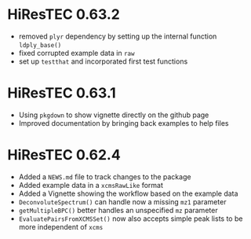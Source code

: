 # HiResTEC 0.63.2

* removed `plyr` dependency by setting up the internal function `ldply_base()`
* fixed corrupted example data in `raw`
* set up `testthat` and incorporated first test functions

# HiResTEC 0.63.1

* Using `pkgdown` to show vignette directly on the github page
* Improved documentation by bringing back examples to help files

# HiResTEC 0.62.4

* Added a `NEWS.md` file to track changes to the package
* Added example data in a `xcmsRawLike` format
* Added a Vignette showing the workflow based on the example data
* `DeconvoluteSpectrum()` can handle now a missing `mz1` parameter
* `getMultipleBPC()` better handles an unspecified `mz` parameter
* `EvaluatePairsFromXCMSSet()` now also accepts simple peak lists to be more
  independent of `xcms`
